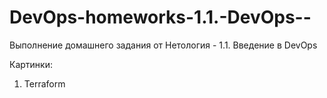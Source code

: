 # DevOps-homeworks-1.1.-DevOps--
Выполнение домашнего задания от Нетология - 1.1. Введение в DevOps

Картинки:
1. Terraform